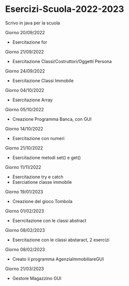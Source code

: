 # Esercizi-Scuola-2022-2023
Scrivo in java per la scuola

Giorno 20/09/2022
  - Esercitazione for

Giorno 21/09/2022
  - Esercitazione Classi/Costruttori/Oggetti Persona
  
Giorno 24/09/2022
  - Esercitazione Classi Immobile

Giorno 04/10/2022
  - Esercitazione Array

Giorno 05/10/2022
  - Creazione Programma Banca, con GUI

Giorno 14/10/2022
  - Esercitazione con numeri
  
Giorno 21/10/2022
  - Esercitazione metodi set() e get()

Giorno 11/11/2022
  - Esercitazione try e catch
  - Eserciatione classe immobile

Giorno 19/01/2023
  - Creazione del gioco Tombola
  
Giorno 01/02/2023
  - Eserrcitazione con le classi abstract
  
Giorno 08/02/2023
  - Esercitazione con le classi abstaract, 2 esercizi

Giorno 08/02/2023
  - Creato il programma AgenziaImmobiliareGUI

Giorno 21/03/2023
  - Gestore Magazzino GUI

